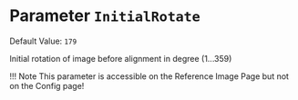 # Parameter `InitialRotate`
Default Value: `179`

Initial rotation of image before alignment in degree (1...359)

!!! Note
    This parameter is accessible on the Reference Image Page but not on the Config page!

